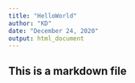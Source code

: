 ```yaml
---
title: "HelloWorld"
author: "KD"
date: "December 24, 2020"
output: html_document
---
```


## This is a markdown file
